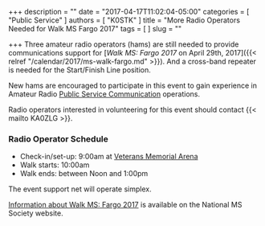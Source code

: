 +++
description = ""
date = "2017-04-17T11:02:04-05:00"
categories = [ "Public Service" ]
authors = [ "K0STK" ]
title = "More Radio Operators Needed for Walk MS Fargo 2017"
tags = [ ]
slug = ""

+++
Three amateur radio operators (hams) are still needed to provide
communications support for
[*Walk MS: Fargo 2017* on April 29th, 2017]({{< relref "/calendar/2017/ms-walk-fargo.md" >}}). And a  cross-band repeater is needed for the Start/Finish Line position.

New hams are encouraged to participate in this event to gain experience in
Amateur Radio
[Public Service Communication](http://www.arrl.org/public-service) operations.

Radio operators interested in volunteering for this event should contact
{{< mailto KA0ZLG >}}.
<!--more-->

### Radio Operator Schedule

* Check-in/set-up: 9:00am at [Veterans Memorial Arena](/places/west-fargo-veterans-memorial-arena/)
* Walk starts: 10:00am
* Walk ends: between Noon and 1:00pm

The event support net will operate simplex.

[Information about Walk MS: Fargo 2017](http://main.nationalmssociety.org/site/TR/Walk/MNMWalkEvents?pg=entry&fr?_id=28630)
is available on the National MS Society website.
